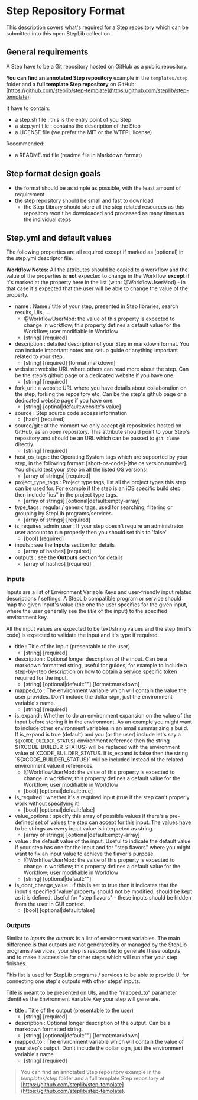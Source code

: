 
# Step Repository Format

This description covers what's required for a Step repository
which can be submitted into this open StepLib collection.


## General requirements

A Step have to be a Git repository hosted on GitHub as a public repository.

**You can find an annotated Step repository** example in the `templates/step` folder
and a **full template Step repository** on GitHub: [https://github.com/steplib/step-template](https://github.com/steplib/step-template).

It have to contain:

* a step.sh file : this is the entry point of you Step
* a step.yml file : contains the description of the Step
* a LICENSE file (we prefer the MIT or the WTFPL license)

Recommended:

* a README.md file (readme file in Markdown format)


## Step format design goals

* the format should be as simple as possible, with the least amount of requirement
* the step repository should be small and fast to download
  * the Step Library should store all the step related resources as this repository won't be downloaded and processed as many times as the individual steps


## Step.yml and default values

The following properties are all required except if marked
as [optional] in the step.yml descriptor file.

**Workflow Notes:** All the attributes should be copied
to a workflow and the value of the properties is **not** expected
to change in the Workflow **except** if it's marked at the
property here in the list (with: @WorkflowUserMod) - in that case
it's expected that the user will be able to change the value of the property.

* name : Name / title of your step, presented in Step libraries, search results, UIs, ...
  * @WorkflowUserMod: the value of this property is expected to change in workflow; this property defines a default value for the Workflow; user modifiable in Workflow
  * [string] [required]
* description : detailed description of your Step in markdown format. You can include important notes and setup guide or anything important related to your step.
  * [string] [required] [format:markdown]
* website : website URL where others can read more about the step. Can be the step's github page or a dedicated website if you have one.
  * [string] [required]
* fork_url : a website URL where you have details about collaboration on the step, forking the repository etc. Can be the step's github page or a dedicated website page if you have one.
  * [string] [optinal|default:website's value]
* source : Step source code access information
  * [hash] [required]
* source/git : at the moment we only accept git repositories hosted on GitHub, as an open repository. This attribute should point to your Step's repository and should be an URL which can be passed to `git clone` directly.
  * [string] [required]
* host_os_tags : the Operating System tags which are supported by your step, in the following format: [short-os-code]-[the.os.version.number]. You should test your step on all the listed OS versions!
  * [array of strings] [required]
* project_type_tags : Project type tags, list all the project types this step can be used for. For example if the step is an iOS specific build step then include "ios" in the project type tags.
  * [array of strings] [optional|default:empty-array]
* type_tags : regular / generic tags, used for searching, filtering or grouping by StepLib programs/services.
  * [array of strings] [required]
* is_requires_admin_user : If your step doesn't require an administrator user account to run properly then you should set this to 'false'
  * [bool] [required]
* inputs : see the **Inputs** section for details
  * [array of hashes] [required]
* outputs : see the **Outputs** section for details
  * [array of hashes] [required]


### Inputs

Inputs are a list of Environment Variable Keys and user-friendly input related
descriptions / settings. A StepLib compatible program or service
should map the given input's value (the one the user specifies
for the given input, where the user generally see the *title* of the input)
to the specified environment key.

All the input values are expected to be text/string values and the step (in it's code) is
expected to validate the input and it's type if required.

* title : Title of the input (presentable to the user)
  * [string] [required]
* description : Optional longer description of the input.
  Can be a markdown formatted string, useful for guides,
  for example to include a step-by-step description on
  how to obtain a service specific token required for the input.
  * [string] [optional|default:""] [format:markdown]
* mapped_to : The environment variable which will contain the value
  the user provides. Don't include the dollar sign, just the environment
  variable's name.
  * [string] [required]
* is_expand : Whether to do an environment expansion
  on the value of the input before storing it in the environment.
  As an example you might want to include other environment variables in
  an email summarizing a build. If is_expand is true (default) and
  you (or the user) include let's say a `${XCODE_BUILDER_STATUS}` environment
  reference then the string ${XCODE_BUILDER_STATUS} will be replaced
  with the environment value of XCODE_BUILDER_STATUS.
  If is_expand is false then the string `${XCODE_BUILDER_STATUS}` will
  be included instead of the related environment value it references.
  * @WorkflowUserMod: the value of this property is expected to change in workflow; this property defines a default value for the Workflow; user modifiable in Workflow
  * [bool] [optional|default:true]
* is_required : whether it's a required input (true if the step can't
  properly work without specifying it)
  * [bool] [optional|default:false]
* value_options : specify this array of possible values
  if there's a pre-defined set of values the step can accept for this
  input. The values have to be strings as every input value is
  interpreted as string.
  * [array of strings] [optional|default:empty-array]
* value : the default value of the input.
  Useful to indicate the default value if your step has one for the input
  and for "step flavors" where you might want to fix an input value
  to achieve the flavor's purpose.
  * @WorkflowUserMod: the value of this property is expected to change in workflow; this property defines a default value for the Workflow; user modifiable in Workflow
  * [string] [optional|default:""]
* is_dont_change_value : if this is set to true then
  it indicates that the input's specified 'value' property should not be modified,
  should be kept as it is defined.
  Useful for "step flavors" - these inputs should be hidden
  from the user in GUI context.
  * [bool] [optional|default:false]


### Outputs

Similar to *inputs* the *outputs* is a list of environment variables.
The main difference is that outputs are not generated by or managed
by the StepLib programs / services, your step is responsible to generate these outputs,
and to make it accessible for other steps which will run after your
step finishes.

This list is used for StepLib programs / services to be able to
provide UI for connecting one step's outputs with other steps' inputs.

Title is meant to be presented on UIs, and the "mapped_to" parameter
identifies the Environment Variable Key your step will generate.

* title : Title of the output (presentable to the user)
  * [string] [required]
* description : Optional longer description of the output.
  Can be a markdown formatted string.
  * [string] [optional|default:""] [format:markdown]
* mapped_to : The environment variable which will contain
  the value of your step's output. Don't include the dollar sign, just the environment
  variable's name.
  * [string] [required]

> You can find an annotated Step repository example in the *templates/step* folder
> and a full template Step repository at [https://github.com/steplib/step-template](https://github.com/steplib/step-template).
